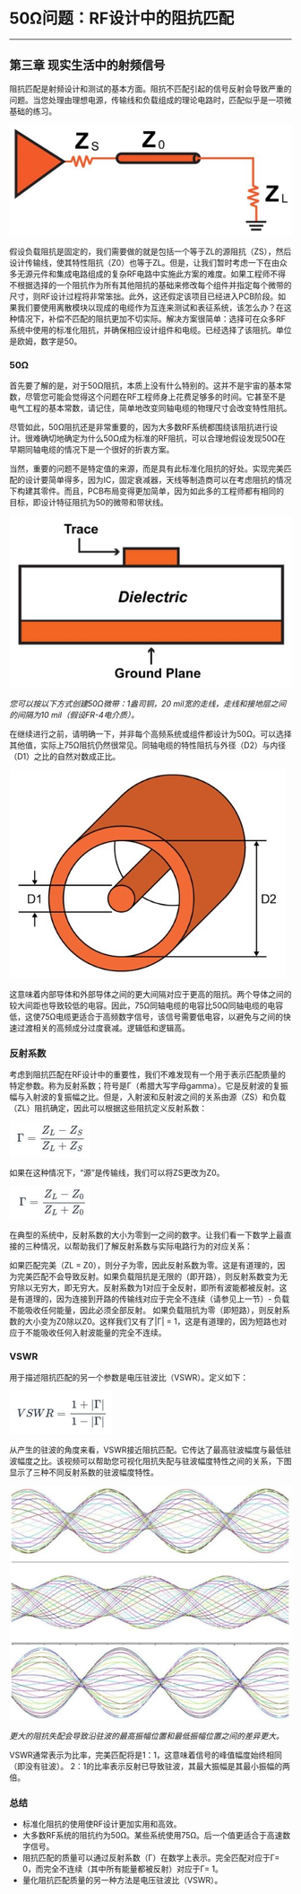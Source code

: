 # 50Ω问题：RF设计中的阻抗匹配

------

## 第三章 现实生活中的射频信号


阻抗匹配是射频设计和测试的基本方面。阻抗不匹配引起的信号反射会导致严重的问题。当您处理由理想电源，传输线和负载组成的理论电路时，匹配似乎是一项微基础的练习。

![50](imgs/RFT_ch3_pg4_1.jpg)

假设负载阻抗是固定的，我们需要做的就是包括一个等于ZL的源阻抗（ZS），然后设计传输线，使其特性阻抗（Z0）也等于ZL。但是，让我们暂时考虑一下在由众多无源元件和集成电路组成的复杂RF电路中实施此方案的难度。如果工程师不得不根据选择的一个阻抗作为所有其他阻抗的基础来修改每个组件并指定每个微带的尺寸，则RF设计过程将非常笨拙。此外，这还假定该项目已经进入PCB阶段。如果我们要使用离散模块以现成的电缆作为互连来测试和表征系统，该怎么办？在这种情况下，补偿不匹配的阻抗更加不切实际。解决方案很简单：选择可在众多RF系统中使用的标准化阻抗，并确保相应设计组件和电缆。已经选择了该阻抗。单位是欧姆，数字是50。

### 50Ω

首先要了解的是，对于50Ω阻抗，本质上没有什么特别的。这并不是宇宙的基本常数，尽管您可能会觉得这个问题在RF工程师身上花费足够多的时间。它甚至不是电气工程的基本常数，请记住，简单地改变同轴电缆的物理尺寸会改变特性阻抗。

尽管如此，50Ω阻抗还是非常重要的，因为大多数RF系统都围绕该阻抗进行设计。很难确切地确定为什么50Ω成为标准的RF阻抗，可以合理地假设发现50Ω在早期同轴电缆的情况下是一个很好的折衷方案。

当然，重要的问题不是特定值的来源，而是具有此标准化阻抗的好处。实现完美匹配的设计要简单得多，因为IC，固定衰减器，天线等制造商可以在考虑阻抗的情况下构建其零件。而且，PCB布局变得更加简单，因为如此多的工程师都有相同的目标，即设计特征阻抗为50的微带和带状线。

![50](imgs/RFT_ch3_pg4_2.jpg)

*您可以按以下方式创建50Ω微带：1盎司铜，20 mil宽的走线，走线和接地层之间的间隔为10 mil（假设FR-4电介质）。*

在继续进行之前，请明确一下，并非每个高频系统或组件都设计为50Ω。可以选择其他值，实际上75Ω阻抗仍然很常见。同轴电缆的特性阻抗与外径（D2）与内径（D1）之比的自然对数成正比。

![50](imgs/RFT_ch3_pg4_3.jpg)

这意味着内部导体和外部导体之间的更大间隔对应于更高的阻抗。两个导体之间的较大间距也导致较低的电容。因此，75Ω同轴电缆的电容比50Ω同轴电缆的电容低，这使75Ω电缆更适合于高频数字信号，该信号需要低电容，以避免与之间的快速过渡相关的高频成分过度衰减。逻辑低和逻辑高。

### 反射系数

考虑到阻抗匹配在RF设计中的重要性，我们不难发现有一个用于表示匹配质量的特定参数。称为反射系数；符号是Γ（希腊大写字母gamma）。它是反射波的复振幅与入射波的复振幅之比。但是，入射波和反射波之间的关系由源（ZS）和负载（ZL）阻抗确定，因此可以根据这些阻抗定义反射系数：

![50](imgs/RFT_ch3_pg4_4.jpg)

如果在这种情况下，“源”是传输线，我们可以将ZS更改为Z0。

![50](imgs/RFT_ch3_pg4_5.jpg)

在典型的系统中，反射系数的大小为零到一之间的数字。让我们看一下数学上最直接的三种情况，以帮助我们了解反射系数与实际电路行为的对应关系：

如果匹配完美（ZL = Z0），则分子为零，因此反射系数为零。这是有道理的，因为完美匹配不会导致反射。如果负载阻抗是无限的（即开路），则反射系数变为无穷除以无穷大，即无穷大。反射系数为1对应于全反射，即所有波能都被反射。这是有道理的，因为连接到开路的传输线对应于完全不连续（请参见上一节）- 负载不能吸收任何能量，因此必须全部反射。
如果负载阻抗为零（即短路），则反射系数的大小变为Z0除以Z0。这样我们又有了|Γ| = 1，这是有道理的，因为短路也对应于不能吸收任何入射波能量的完全不连续。

### VSWR

用于描述阻抗匹配的另一个参数是电压驻波比（VSWR）。定义如下：

 ![50](imgs/RFT_ch3_pg4_6.jpg)

从产生的驻波的角度来看，VSWR接近阻抗匹配。它传达了最高驻波幅度与最低驻波幅度之比。该视频可以帮助您可视化阻抗失配与驻波幅度特性之间的关系，下图显示了三种不同反射系数的驻波幅度特性。

 ![50](imgs/RFT_ch3_pg4_7.jpg)

 
*更大的阻抗失配会导致沿驻波的最高振幅位置和最低振幅位置之间的差异更大。*
 
VSWR通常表示为比率，完美匹配将是1：1，这意味着信号的峰值幅度始终相同（即没有驻波）。 2：1的比率表示反射已导致驻波，其最大振幅是其最小振幅的两倍。

### 总结

* 标准化阻抗的使用使RF设计更加实用和高效。
* 大多数RF系统的阻抗约为50Ω。某些系统使用75Ω。后一个值更适合于高速数字信号。
* 阻抗匹配的质量可以通过反射系数（Γ）在数学上表示。完全匹配对应于Γ= 0，而完全不连续（其中所有能量都被反射）对应于Γ= 1。
* 量化阻抗匹配质量的另一种方法是电压驻波比（VSWR）。

